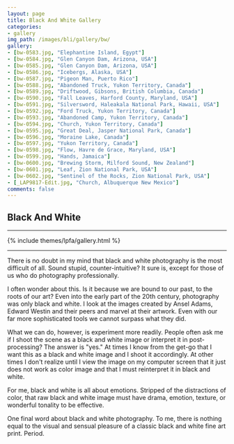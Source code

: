 ```yaml
---
layout: page
title: Black And White Gallery
categories:
- gallery
img_path: /images/bli/gallery/bw/
gallery:
- [bw-0583.jpg, "Elephantine Island, Egypt"]
- [bw-0584.jpg, "Glen Canyon Dam, Arizona, USA"]
- [bw-0585.jpg, "Glen Canyon Dam, Arizona, USA"]
- [bw-0586.jpg, "Icebergs, Alaska, USA"]
- [bw-0587.jpg, "Pigeon Man, Puerto Rico"]
- [bw-0588.jpg, "Abandoned Truck, Yukon Territory, Canada"]
- [bw-0589.jpg, "Driftwood, Gibsons, British Columbia, Canada"]
- [bw-0590.jpg, "Fall Leaves, Harford County, Maryland, USA"]
- [bw-0591.jpg, "Silversword, Haleakala National Park, Hawaii, USA"]
- [bw-0592.jpg, "Ford Truck, Yukon Territory, Canada"]
- [bw-0593.jpg, "Abandoned Camp, Yukon Territory, Canada"]
- [bw-0594.jpg, "Church, Yukon Territory, Canada"]
- [bw-0595.jpg, "Great Deal, Jasper National Park, Canada"]
- [bw-0596.jpg, "Moraine Lake, Canada"]
- [bw-0597.jpg, "Yukon Territory, Canada"]
- [bw-0598.jpg, "Flow, Havre de Grace, Maryland, USA"]
- [bw-0599.jpg, "Hands, Jamaica"]
- [bw-0600.jpg, "Brewing Storm, Milford Sound, New Zealand"]
- [bw-0601.jpg, "Leaf, Zion National Park, USA"]
- [bw-0602.jpg, "Sentinel of the Rocks, Zion National Park, USA"]
- [_LAP9817-Edit.jpg, "Church, Albuquerque New Mexico"]
comments: false
---
```


## Black And White

---

{% include themes/lpfa/gallery.html %}

---

There is no doubt in my mind that black and white photography is the most difficult of all. Sound stupid, counter-intuitive? It sure is, except for those of us who do photography professionally. 

I often wonder about this. Is it because we are bound to our past, to the roots of our art? Even into the early part of the 20th century, photography was only black and white. I look at the images created by Ansel Adams, Edward Westin and their peers and marvel at their artwork. Even with our far more sophisticated tools we cannot surpass what they did. 

What we can do, however, is experiment more readily. People often ask me if I shoot the scene as a black and white image or interpret it in post-processing? The answer is "yes." At times I know from the get-go that I want this as a black and white image and I shoot it accordingly. At other times I don't realize until I view the image on my computer screen that it just does not work as  color image and that I must reinterpret it in black and white. 

For me, black and white is all about emotions. Stripped of the distractions of color, that raw black and white image must have drama, emotion, texture, or wonderful tonality to be effective. 

One final word about black and white photography. To me, there is nothing equal to the visual and sensual pleasure of a classic black and white fine art print. Period.
